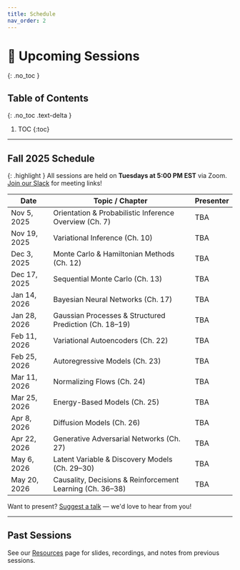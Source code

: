 ```yaml
---
title: Schedule
nav_order: 2
---
```


# 📅 Upcoming Sessions
{: .no_toc }

## Table of Contents
{: .no_toc .text-delta }

1. TOC
{:toc}

---

## Fall 2025 Schedule

{: .highlight }
All sessions are held on **Tuesdays at 5:00 PM EST** via Zoom. [Join our Slack](/join) for meeting links!


| Date         | Topic / Chapter                                           | Presenter |
| ------------ | --------------------------------------------------------- | --------- |
| Nov 5, 2025  | Orientation & Probabilistic Inference Overview (Ch. 7)    | TBA       |
| Nov 19, 2025 | Variational Inference (Ch. 10)                            | TBA       |
| Dec 3, 2025  | Monte Carlo & Hamiltonian Methods (Ch. 12)                | TBA       |
| Dec 17, 2025 | Sequential Monte Carlo (Ch. 13)                           | TBA       |
| Jan 14, 2026 | Bayesian Neural Networks (Ch. 17)                         | TBA       |
| Jan 28, 2026 | Gaussian Processes & Structured Prediction (Ch. 18–19)    | TBA       |
| Feb 11, 2026 | Variational Autoencoders (Ch. 22)                         | TBA       |
| Feb 25, 2026 | Autoregressive Models (Ch. 23)                            | TBA       |
| Mar 11, 2026 | Normalizing Flows (Ch. 24)                                | TBA       |
| Mar 25, 2026 | Energy-Based Models (Ch. 25)                              | TBA       |
| Apr 8, 2026  | Diffusion Models (Ch. 26)                                 | TBA       |
| Apr 22, 2026 | Generative Adversarial Networks (Ch. 27)                  | TBA       |
| May 6, 2026  | Latent Variable & Discovery Models (Ch. 29–30)            | TBA       |
| May 20, 2026 | Causality, Decisions & Reinforcement Learning (Ch. 36–38) | TBA       |


Want to present? [Suggest a talk](/join) — we'd love to hear from you!

---

## Past Sessions

See our [Resources](/resources) page for slides, recordings, and notes from previous sessions.
